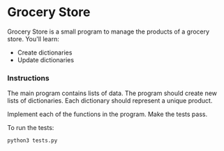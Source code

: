 # Grocery Store

Grocery Store is a small program to manage the products of a grocery store.
You'll learn:

- Create dictionaries
- Update dictionaries


### Instructions

The main program contains lists of data. The program should create new lists of dictionaries. Each dictionary should represent a unique product.

Implement each of the functions in the program. Make the tests pass.

To run the tests:
```
python3 tests.py
```

